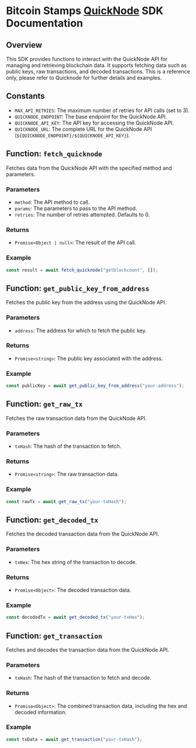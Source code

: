 # Bitcoin Stamps [QuickNode](./utils/quicknode.ts) SDK Documentation

## Overview

This SDK provides functions to interact with the QuickNode API for managing and
retrieving blockchain data. It supports fetching data such as public keys, raw
transactions, and decoded transactions. This is a reference only, please refer
to Quicknode for further details and examples.

## Constants

- `MAX_API_RETRIES`: The maximum number of retries for API calls (set to 3).
- `QUICKNODE_ENDPOINT`: The base endpoint for the QuickNode API.
- `QUICKNODE_API_KEY`: The API key for accessing the QuickNode API.
- `QUICKNODE_URL`: The complete URL for the QuickNode API
  (`${QUICKNODE_ENDPOINT}/${QUICKNODE_API_KEY}`).

## Function: `fetch_quicknode`

Fetches data from the QuickNode API with the specified method and parameters.

### Parameters

- `method`: The API method to call.
- `params`: The parameters to pass to the API method.
- `retries`: The number of retries attempted. Defaults to 0.

### Returns

- `Promise<Object | null>`: The result of the API call.

### Example

```javascript
const result = await fetch_quicknode("getblockcount", []);
```

## Function: `get_public_key_from_address`

Fetches the public key from the address using the QuickNode API.

### Parameters

- `address`: The address for which to fetch the public key.

### Returns

- `Promise<string>`: The public key associated with the address.

### Example

```javascript
const publicKey = await get_public_key_from_address("your-address");
```

## Function: `get_raw_tx`

Fetches the raw transaction data from the QuickNode API.

### Parameters

- `txHash`: The hash of the transaction to fetch.

### Returns

- `Promise<string>`: The raw transaction data.

### Example

```javascript
const rawTx = await get_raw_tx("your-txHash");
```

## Function: `get_decoded_tx`

Fetches the decoded transaction data from the QuickNode API.

### Parameters

- `txHex`: The hex string of the transaction to decode.

### Returns

- `Promise<Object>`: The decoded transaction data.

### Example

```javascript
const decodedTx = await get_decoded_tx("your-txHex");
```

## Function: `get_transaction`

Fetches and decodes the transaction data from the QuickNode API.

### Parameters

- `txHash`: The hash of the transaction to fetch and decode.

### Returns

- `Promise<Object>`: The combined transaction data, including the hex and
  decoded information.

### Example

```javascript
const txData = await get_transaction("your-txHash");
```
